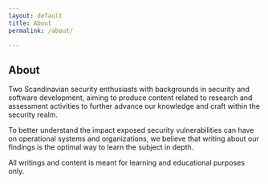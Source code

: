 ```yaml
---
layout: default
title: About
permalink: /about/

---
```

## About

Two Scandinavian security enthusiasts with backgrounds in security and software development, aiming to produce content related to research and assessment activities to further advance our knowledge and craft within the security realm. 

To better understand the impact exposed security vulnerabilities can have on operational systems and organizations, we believe that writing about our findings is the optimal way to learn the subject in depth. 

All writings and content is meant for learning and educational purposes only.
